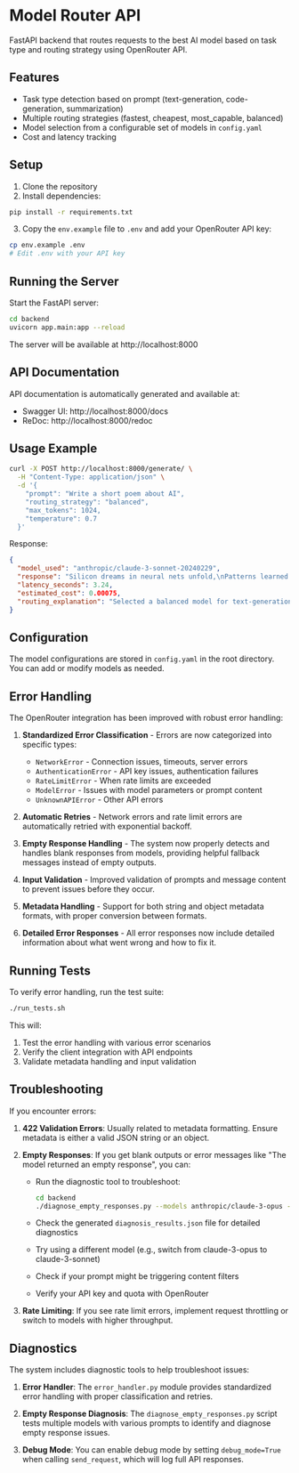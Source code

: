 # Model Router API

FastAPI backend that routes requests to the best AI model based on task type and routing strategy using OpenRouter API.

## Features

- Task type detection based on prompt (text-generation, code-generation, summarization)
- Multiple routing strategies (fastest, cheapest, most_capable, balanced)
- Model selection from a configurable set of models in `config.yaml`
- Cost and latency tracking

## Setup

1. Clone the repository
2. Install dependencies:

```bash
pip install -r requirements.txt
```

3. Copy the `env.example` file to `.env` and add your OpenRouter API key:

```bash
cp env.example .env
# Edit .env with your API key
```

## Running the Server

Start the FastAPI server:

```bash
cd backend
uvicorn app.main:app --reload
```

The server will be available at http://localhost:8000

## API Documentation

API documentation is automatically generated and available at:

- Swagger UI: http://localhost:8000/docs
- ReDoc: http://localhost:8000/redoc

## Usage Example

```bash
curl -X POST http://localhost:8000/generate/ \
  -H "Content-Type: application/json" \
  -d '{
    "prompt": "Write a short poem about AI",
    "routing_strategy": "balanced",
    "max_tokens": 1024,
    "temperature": 0.7
  }'
```

Response:

```json
{
  "model_used": "anthropic/claude-3-sonnet-20240229",
  "response": "Silicon dreams in neural nets unfold,\nPatterns learned from data new and old.\nA dance of math, of logic, and of light,\nArtificial minds reaching new height.\n\nBeyond the code, a question lingers still:\nCan circuits know the depths of human will?",
  "latency_seconds": 3.24,
  "estimated_cost": 0.00075,
  "routing_explanation": "Selected a balanced model for text-generation considering both performance and cost. Model latency: 6.5 seconds, Cost: $0.003 per 1K tokens."
}
```

## Configuration

The model configurations are stored in `config.yaml` in the root directory. You can add or modify models as needed.

## Error Handling

The OpenRouter integration has been improved with robust error handling:

1. **Standardized Error Classification** - Errors are now categorized into specific types:

   - `NetworkError` - Connection issues, timeouts, server errors
   - `AuthenticationError` - API key issues, authentication failures
   - `RateLimitError` - When rate limits are exceeded
   - `ModelError` - Issues with model parameters or prompt content
   - `UnknownAPIError` - Other API errors

2. **Automatic Retries** - Network errors and rate limit errors are automatically retried with exponential backoff.

3. **Empty Response Handling** - The system now properly detects and handles blank responses from models, providing helpful fallback messages instead of empty outputs.

4. **Input Validation** - Improved validation of prompts and message content to prevent issues before they occur.

5. **Metadata Handling** - Support for both string and object metadata formats, with proper conversion between formats.

6. **Detailed Error Responses** - All error responses now include detailed information about what went wrong and how to fix it.

## Running Tests

To verify error handling, run the test suite:

```bash
./run_tests.sh
```

This will:

1. Test the error handling with various error scenarios
2. Verify the client integration with API endpoints
3. Validate metadata handling and input validation

## Troubleshooting

If you encounter errors:

1. **422 Validation Errors**: Usually related to metadata formatting. Ensure metadata is either a valid JSON string or an object.
2. **Empty Responses**: If you get blank outputs or error messages like "The model returned an empty response", you can:

   - Run the diagnostic tool to troubleshoot:

     ```bash
     cd backend
     ./diagnose_empty_responses.py --models anthropic/claude-3-opus --prompt "Your problematic prompt"
     ```

   - Check the generated `diagnosis_results.json` file for detailed diagnostics

   - Try using a different model (e.g., switch from claude-3-opus to claude-3-sonnet)

   - Check if your prompt might be triggering content filters

   - Verify your API key and quota with OpenRouter

3. **Rate Limiting**: If you see rate limit errors, implement request throttling or switch to models with higher throughput.

## Diagnostics

The system includes diagnostic tools to help troubleshoot issues:

1. **Error Handler**: The `error_handler.py` module provides standardized error handling with proper classification and retries.

2. **Empty Response Diagnosis**: The `diagnose_empty_responses.py` script tests multiple models with various prompts to identify and diagnose empty response issues.

3. **Debug Mode**: You can enable debug mode by setting `debug_mode=True` when calling `send_request`, which will log full API responses.
